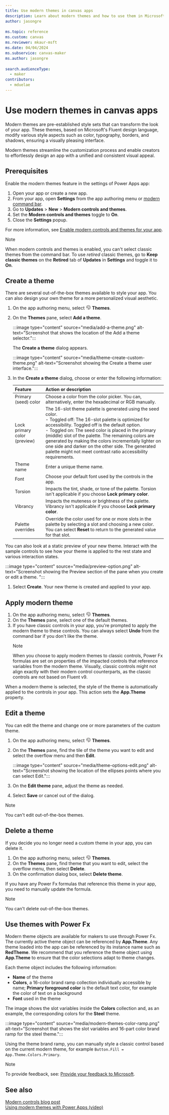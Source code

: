 ```yaml
---
title: Use modern themes in canvas apps
description: Learn about modern themes and how to use them in Microsoft Power Apps.
author: jasongre

ms.topic: reference
ms.custom: canvas
ms.reviewer: mkaur-msft
ms.date: 04/04/2024
ms.subservice: canvas-maker
ms.author: jasongre

search.audienceType:
  - maker
contributors:
  - mduelae
---
```


# Use modern themes in canvas apps

Modern themes are pre-established style sets that can transform the look of your app. These themes, based on Microsoft's Fluent design language, modify various style aspects such as color, typography, borders, and shadows, ensuring a visually pleasing interface.

Modern themes streamline the customization process and enable creators to effortlessly design an app with a unified and consistent visual appeal.

## Prerequisites

Enable the modern themes feature in the settings of Power Apps app:

1. Open your app or create a new app.
1. From your app, open **Settings** from the app authoring menu or [modern command bar](../../power-apps-studio.md#1--power-apps-studio-modern-command-bar).
1. Go to **Updates** > **New** > **Modern controls and themes**.
1. Set the **Modern controls and themes** toggle to **On**.
1. Close the **Settings** popup.

For more information, see [Enable modern controls and themes for your app](overview-modern-controls.md#enable-modern-controls-and-themes-for-your-app).

> [!NOTE]
> When modern controls and themes is enabled, you can't select classic themes from the command bar. To use *retired* classic themes, go to **Keep classic themes** on the **Retired** tab of **Updates**  in **Settings** and toggle it to **On**.

## Create a theme

There are several out-of-the-box themes available to style your app. You can also design your own theme for a more personalized visual aesthetic.

1. On the app authoring menu, select ![Themes icon](media/theme-icon.png) **Themes**.
1. On the **Themes** pane, select **Add a theme**.

   :::image type="content" source="media/add-a-theme.png" alt-text="Screenshot that shows the location of the Add a theme selector.":::

   The **Create a theme** dialog appears.

    :::image type="content" source="media/theme-create-custom-theme.png" alt-text="Screenshot showing the Create a theme user interface.":::

1. In the **Create a theme** dialog, choose or enter the following information:

   | Feature | Action or description |
   |---------|-------------|
   | Primary (seed) color | Choose a color from the color picker. You can, alternatively, enter the hexadecimal or RGB manually. |
   | Lock primary color (preview) | The 16-slot theme palette is generated using the seed color. <br>- Toggled off: The 16-slot palette is optimized for accessibility. Toggled off is the default option. <br>- Toggled on: The seed color is placed in the primary (middle) slot of the palette. The remaining colors are generated by making the colors incrementally lighter on one side and darker on the other side. The generated palette might not meet contrast ratio accessibility requirements. |
   | Theme name | Enter a unique theme name. |
   | Font | Choose your default font used by the controls in the app. |
   | Torsion | Impacts the tint, shade, or tone of the palette. Torsion isn't applicable if you choose **Lock primary color**. |
   | Vibrancy | Impacts the muteness or brightness of the palette. Vibrancy isn't applicable if you choose **Lock primary color**. |
   | Palette overrides | Override the color used for one or more slots in the palette by selecting a slot and choosing a new color. You can select **Reset** to return to the generated value for that slot.  |
   
  You can also look at a static preview of your new theme. Interact with the sample controls to see how your theme is applied to the rest state and various interaction states.
  
  :::image type="content" source="media/preview-option.png" alt-text="Screenshot showing the Preview section of the pane when you create or edit a theme. "::: 

1. Select **Create**. Your new theme is created and applied to your app.

## Apply modern theme

1. On the app authoring menu, select ![Themes icon](media/theme-icon.png) **Themes**.
2. On the **Themes** pane, select one of the default themes.
3. If you have classic controls in your app, you're prompted to apply the modern theme to these controls. You can always select **Undo** from the command bar if you don't like the theme.
   > [!NOTE]
   > When you choose to apply modern themes to classic controls, Power Fx formulas are set on properties of the impacted controls that reference variables from the modern theme. Visually, classic controls might not align exactly with their modern control counterparts, as the classic controls are not based on Fluent v9.

When a modern theme is selected, the style of the theme is automatically applied to the controls in your app. This action sets the **App.Theme** property.

## Edit a theme

You can edit the theme and change one or more parameters of the custom theme.

1. On the app authoring menu, select ![Themes icon](media/theme-icon.png) **Themes**.

1. On the **Themes** pane, find the tile of the theme you want to edit and select the overflow menu and then **Edit**.

   :::image type="content" source="media/theme-options-edit.png" alt-text="Screenshot showing the location of the ellipses points where you can select Edit.":::

1. On the **Edit theme** pane, adjust the theme as needed.
1. Select **Save** or cancel out of the dialog.

> [!NOTE]
> You can't edit out-of-the-box themes.

## Delete a theme

If you decide you no longer need a custom theme in your app, you can delete it.

1. On the app authoring menu, select ![Themes icon](media/theme-icon.png) **Themes**.
1. On the **Themes** pane, find theme that you want to edit, select the overflow menu, then select **Delete**.
1. On the confirmation dialog box, select **Delete theme**.

If you have any Power Fx formulas that reference this theme in your app, you need to manually update the formula.

> [!NOTE]
> You can't delete out-of-the-box themes.

## Use themes with Power Fx

Modern theme objects are available for makers to use through Power Fx. The currently active theme object can be referenced by **App.Theme**. Any theme loaded into the app can be referenced by its instance name such as **RedTheme**. We recommend that you reference the theme object using **App.Theme** to ensure that the color selections adapt to theme changes.  

Each theme object includes the following information:

- **Name** of the theme
- **Colors**, a 16-color brand ramp collection individually accessible by name; **Primary foreground color** is the default text color, for example the color of text on a background
- **Font** used in the theme

The image shows the slot variables inside the **Colors** collection and, as an example, the corresponding colors for the **Steel** theme.  

:::image type="content" source="media/modern-themes-color-ramp.png" alt-text="Screenshot that shows the slot variables and 16-part color brand ramp for the steel theme.":::

Using the theme brand ramp, you can manually style a classic control based on the current modern theme, for example `Button.Fill = App.Theme.Colors.Primary`.

> [!NOTE]
> To provide feedback, see: [Provide your feedback to Microsoft](overview-modern-controls.md#provide-feedback-to-microsoft).
> 

## See also

[Modern controls blog post](https://go.microsoft.com/fwlink/?linkid=2229189)  
[Using modern themes with Power Apps (video)](https://youtu.be/xuyR2BikwyQ?feature=shared)
